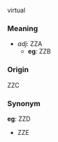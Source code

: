 virtual
### Meaning
+ _adj_: ZZA
    + __eg__: ZZB

### Origin

ZZC

### Synonym

__eg__: ZZD

+ ZZE


